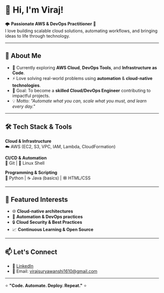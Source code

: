 # 👋 Hi, I'm Viraj!  

🌩️ **Passionate AWS & DevOps Practitioner** 🚀  
I love building scalable cloud solutions, automating workflows, and bringing ideas to life through technology.  

---

## 🌟 About Me
- 🌱 Currently exploring **AWS Cloud**, **DevOps Tools**, and **Infrastructure as Code**.  
- ⚡ Love solving real-world problems using **automation** & **cloud-native technologies**.  
- 🎯 Goal: To become a **skilled Cloud/DevOps Engineer** contributing to impactful projects.  
- 💡 Motto: *"Automate what you can, scale what you must, and learn every day."*  

---

## 🛠️ Tech Stack & Tools  

**Cloud & Infrastructure**  
☁️ AWS (EC2, S3, VPC, IAM, Lambda, CloudFormation)   

**CI/CD & Automation**  
  🐙 Git | 🐧 Linux Shell   

**Programming & Scripting**  
🐍 Python | ☕ Java (basics)  | 🕸️ HTML/CSS  

---

## 📌 Featured Interests  
- 🌐 **Cloud-native architectures**  
- 🤖 **Automation & DevOps practices**  
- 🔒 **Cloud Security & Best Practices**  
- 📈 **Continuous Learning & Open Source**  

---

## 📫 Let's Connect  
- 💼 [LinkedIn](www.linkedin.com/in/viraj-suryawanshi-
)   
- 📧 Email: virajsuryawanshi1610@gmail.com

---

⭐ **"Code. Automate. Deploy. Repeat."** ⭐  
